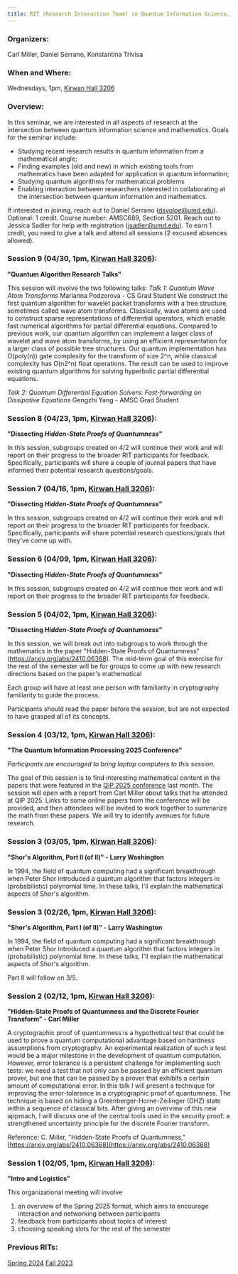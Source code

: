 ```yaml
---
title: RIT (Research Interaction Team) in Quantum Information Science, Spring 2025
---
```

### Organizers:
Carl Miller, Daniel Serrano, Konstantina Trivisa

### When and Where:
Wednesdays, 1pm, [Kirwan Hall 3206](https://maps.app.goo.gl/UwXzPyRfxHAD5ajaA)

### Overview:
In this seminar, we are interested in all aspects of research at the intersection between quantum information science and mathematics.
Goals for the seminar include:
- Studying recent research results in quantum information from a mathematical angle;
- Finding examples (old and new) in which existing tools from mathematics have been adapted for application in quantum information;
- Studying quantum algorithms for mathematical problems
- Enabling interaction between researchers interested in collaborating at the intersection between quantum information and mathematics.

If interested in joining, reach out to Daniel Serrano (dsvolpe@umd.edu).
Optional: 1 credit. Course number: AMSC689, Section 5201. Reach out to Jessica Sadler for help with registration (jsadler@umd.edu). To earn 1 credit, you need to give a talk and attend all sessions (2 excused absences allowed).

### Session 9 (04/30, 1pm, [Kirwan Hall 3206](https://maps.app.goo.gl/UwXzPyRfxHAD5ajaA)):
__"Quantum Algorithm Research Talks"__

This session will involve the two following talks:
*Talk 1: Quantum Wave Atom Transforms*
Marianna Podzorova - CS Grad Student
We construct the first quantum algorithm for wavelet packet transforms with a tree structure, sometimes called wave atom transforms. Classically, wave atoms are used to construct sparse representations of differential operators, which enable fast numerical algorithms for partial differential equations. Compared to previous work, our quantum algorithm can implement a larger class of wavelet and wave atom transforms, by using an efficient representation for a larger class of possible tree structures. Our quantum implementation has O(poly(n)) gate complexity for the transform of size 2^n, while classical complexity has O(n2^n) float operations. The result can be used to improve existing quantum algorithms for solving hyperbolic partial differential equations.

*Talk 2: Quantum Differential Equation Solvers: Fast-forwarding on Dissipative Equations*
Gengzhi Yang - AMSC Grad Student


### Session 8 (04/23, 1pm, [Kirwan Hall 3206](https://maps.app.goo.gl/UwXzPyRfxHAD5ajaA)):
__"Dissecting *Hidden-State Proofs of Quantumness*"__

In this session, subgroups created on 4/2 will continue their work and will report on their progress to the broader RIT participants for feedback. Specifically, participants will share a couple of journal papers that have informed their potential research questions/goals.

### Session 7 (04/16, 1pm, [Kirwan Hall 3206](https://maps.app.goo.gl/UwXzPyRfxHAD5ajaA)):
__"Dissecting *Hidden-State Proofs of Quantumness*"__

In this session, subgroups created on 4/2 will continue their work and will report on their progress to the broader RIT participants for feedback. Specifically, participants will share potential research questions/goals that they've come up with.

### Session 6 (04/09, 1pm, [Kirwan Hall 3206](https://maps.app.goo.gl/UwXzPyRfxHAD5ajaA)):
__"Dissecting *Hidden-State Proofs of Quantumness*"__

In this session, subgroups created on 4/2 will continue their work and will report on their progress to the broader RIT participants for feedback.

### Session 5 (04/02, 1pm, [Kirwan Hall 3206](https://maps.app.goo.gl/UwXzPyRfxHAD5ajaA)):
__"Dissecting *Hidden-State Proofs of Quantumness*"__

In this session, we will break out into subgroups to work through the mathematics in the paper "Hidden-State Proofs of Quantumness" (https://arxiv.org/abs/2410.06368). The mid-term goal of this exercise for the rest of the semester will be for groups to come up with new research directions based on the paper's mathematical

Each group will have at least one person with familiarity in cryptography familiarity to guide the process.

Participants should read the paper before the session, but are not expected to have grasped all of its concepts.

### Session 4 (03/12, 1pm, [Kirwan Hall 3206](https://maps.app.goo.gl/UwXzPyRfxHAD5ajaA)):
__"The Quantum Information Processing 2025 Conference"__

_Participants are encouraged to bring laptop computers to this session._

The goal of this session is to find interesting mathematical content in the papers that were featured in the [QIP 2025 conference](https://rsvp.duke.edu/event/qip2025/home) last month. The session will open with a report from Carl Miller about talks that he attended at QIP 2025. Links to some online papers from the conference will be provided, and then attendees will be invited to work together to summarize the math from these papers.  We will try to identify avenues for future research.

### Session 3 (03/05, 1pm, [Kirwan Hall 3206](https://maps.app.goo.gl/UwXzPyRfxHAD5ajaA)):
__"Shor's Algorithm, Part II (of II)" - Larry Washington__

In 1994, the field of quantum computing had a significant breakthrough when Peter Shor introduced a quantum algorithm that factors integers in (probabilistic) polynomial time.
In these talks, I'll explain the mathematical aspects of Shor's algorithm.

### Session 3 (02/26, 1pm, [Kirwan Hall 3206](https://maps.app.goo.gl/UwXzPyRfxHAD5ajaA)):
__"Shor's Algorithm, Part I (of II)" - Larry Washington__

In 1994, the field of quantum computing had a significant breakthrough when Peter Shor introduced a quantum algorithm that factors integers in (probabilistic) polynomial time.
In these talks, I'll explain the mathematical aspects of Shor's algorithm.

Part II will follow on 3/5.

### Session 2 (02/12, 1pm, [Kirwan Hall 3206](https://maps.app.goo.gl/UwXzPyRfxHAD5ajaA)):
__"Hidden-State Proofs of Quantumness and the Discrete Fourier Transform" - Carl Miller__

A cryptographic proof of quantumness is a hypothetical test that could be used to prove a quantum computational advantage based on hardness assumptions from cryptography.  An experimental realization of such a test would be a major milestone in the development of quantum computation.  However, error tolerance is a persistent challenge for implementing such tests: we need a test that not only can be passed by an efficient quantum prover, but one that can be passed by a prover that exhibits a certain amount of computational error.  In this talk I will present a technique for improving the error-tolerance in a cryptographic proof of quantumness. The technique is based on hiding a Greenberger-Horne-Zeilinger (GHZ) state within a sequence of classical bits.  After giving an overview of this new approach, I will discuss one of the central tools used in the security proof: a strengthened uncertainty principle for the discrete Fourier transform.

Reference: C. Miller, "Hidden-State Proofs of Quantumness," [https://arxiv.org/abs/2410.06368](https://arxiv.org/abs/2410.06368)

### Session 1 (02/05, 1pm, [Kirwan Hall 3206](https://maps.app.goo.gl/UwXzPyRfxHAD5ajaA)):
__"Intro and Logistics"__

This organizational meeting will involve
1) an overview of the Spring 2025 format, which aims to encourage interaction and networking between participants
2) feedback from participants about topics of interest
3) choosing speaking slots for the rest of the semester

### Previous RITs:
[Spring 2024](/rit_spring2024)
[Fall 2023](/rit_fall2023)